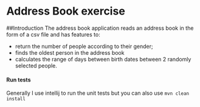 Address Book exercise
=====================

##Introduction
The address book application reads an address book in the form of a csv file and has features to:

- return the number of people according to their gender;
- finds the oldest person in the address book
- calculates the range of days between birth dates between 2 randomly selected people.

#### Run tests
Generally I use intellij to run the unit tests but you can also use `mvn clean install`
